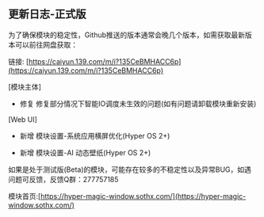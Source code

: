 ## 更新日志-正式版

为了确保模块的稳定性，Github推送的版本通常会晚几个版本，如需获取最新版本可以前往网盘获取：

链接: [https://caiyun.139.com/m/i?135CeBMHACC6p](https://caiyun.139.com/m/i?135CeBMHACC6p)


[模块主体]

- 修复 修复部分情况下智能IO调度未生效的问题(如有问题请卸载模块重新安装)


[Web UI]

- 新增 模块设置-系统应用横屏优化(Hyper OS 2+)

- 新增 模块设置-AI 动态壁纸(Hyper OS 2+)



如果是处于测试版(Beta)的模块，可能存在较多的不稳定性以及异常BUG，如遇问题可反馈，反馈Q群：277757185

模块首页:[https://hyper-magic-window.sothx.com/](https://hyper-magic-window.sothx.com/)